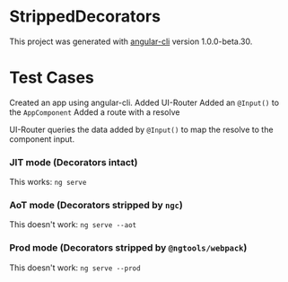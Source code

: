 # StrippedDecorators

This project was generated with [angular-cli](https://github.com/angular/angular-cli) version 1.0.0-beta.30.


# Test Cases

Created an app using angular-cli. 
Added UI-Router
Added an `@Input()` to the `AppComponent`
Added a route with a resolve

UI-Router queries the data added by `@Input()` to map the resolve to the component input.

### JIT mode (Decorators intact)

This works: `ng serve`

### AoT mode (Decorators stripped by `ngc`)

This doesn't work: `ng serve --aot`

### Prod mode (Decorators stripped by `@ngtools/webpack`)

This doesn't work: `ng serve --prod`


